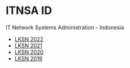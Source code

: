 # ITNSA ID

IT Network Systems Administration - Indonesia

- [LKSN 2022](https://github.com/itnsa-id/itnsa-id.github.io/tree/main/lksn-2022)
- [LKSN 2021](https://github.com/itnsa-id/itnsa-id.github.io/tree/main/lksn-2021)
- [LKSN 2020](https://github.com/itnsa-id/itnsa-id.github.io/tree/main/lksn-2020)
- [LKSN 2019](https://github.com/itnsa-id/itnsa-id.github.io/tree/main/lksn-2019)
